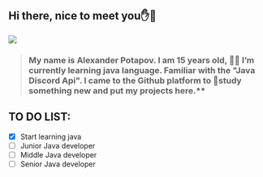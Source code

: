 ## Hi there, nice to meet you✋👋
![](https://img4.goodfon.ru/original/2560x1024/5/b4/art-adai-ikue-zimnii-les-sumerki-sneg.jpg)

> ### My name is Alexander Potapov. I am 15 years old, 👨‍💻 I’m currently learning java language. Familiar with the "Java Discord Api". I came to the Github platform to 🧠study something new and put my projects here.**

 ## TO DO LIST:
 - [x] Start learning java
 - [ ] Junior Java developer
 - [ ] Middle Java developer
 - [ ] Senior Java developer
